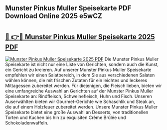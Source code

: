 ## Munster Pinkus Muller Speisekarte PDF Download Online 2025 e5wCZ

# <h2><a href="http://gc7hkj7.nevu.top/?p=Munster+Pinkus+Muller+Speisekarte">🔗 👉🔴 Munster Pinkus Muller Speisekarte 2025 PDF</a></h2>

[![Munster Pinkus Muller Speisekarte 2025 PDF](https://i.imgur.com/dBaPXMq.png)](http://gc7hkj7.nevu.top/?p=Munster+Pinkus+Muller+Speisekarte)
Die Munster Pinkus Muller Speisekarte ist nicht nur eine Liste von Gerichten, sondern auch die Kunst, ein Gericht zu kreieren. Auf unserer Munster Pinkus Muller Speisekarte empfehlen wir einen Salatbereich, in dem Sie aus verschiedenen Salaten wählen können, die mit frischen Zutaten für ein leichtes und leckeres Mittagessen zubereitet werden. Für diejenigen, die Fleisch lieben, bieten wir eine umfangreiche Auswahl an Gerichten auf der Munster Pinkus Muller Speisekarte an: Rindfleisch, Schweinefleisch, Huhn und Fisch. Unseren Auserwählten bieten wir Gourmet-Gerichte wie Schaschlik und Steak an, die auf einem Holzfeuer zubereitet werden. Unsere Munster Pinkus Muller Speisekarte bietet eine große Auswahl an Desserts, von traditionellen Torten und Kuchen bis hin zu exquisiten Crème Brûlée und Schokoladenwaffeln.
